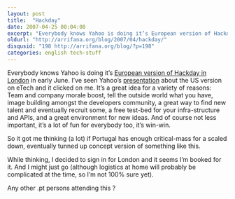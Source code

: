 ```yaml
---
layout: post
title:  "Hackday"
date: 2007-04-25 00:04:00
excerpt: "Everybody knows Yahoo is doing it’s European version of Hackday in London in early June. I’ve seen Yahoo’s presentation about the US version on eTech and it clicked on me. It’s a great idea for a variety of reasons: Team and company morale boost, tell the outside world what you have, image building amongst the developers community, a great way to find new talent and eventually recruit some, a free test-bed for your infra-structure and APIs, and a great environment for new ideas. And of course not less important, it’s a lot of fun for everybody too, it’s win-win."
oldurl: "http://arrifana.org/blog/2007/04/hackday/"
disqusid: "198 http://arrifana.org/blog/?p=198"
categories: english tech-stuff
---
```


Everybody knows Yahoo is doing it’s [European version of Hackday in London][1] in early June. I’ve seen Yahoo’s [presentation][2] about the US version on eTech and it clicked on me. It’s a great idea for a variety of reasons: Team and company morale boost, tell the outside world what you have, image building amongst the developers community, a great way to find new talent and eventually recruit some, a free test-bed for your infra-structure and APIs, and a great environment for new ideas. And of course not less important, it’s a lot of fun for everybody too, it’s win-win.

So it got me thinking (a lot) if Portugal has enough critical-mass for a scaled down, eventually tunned up concept version of something like this.

While thinking, I decided to sign in for London and it seems I’m booked for it. And I might just  go (although logistics at home will probably be complicated at the time, so I’m not 100% sure yet).

Any other .pt persons attending this ?


[1]: http://hackday.org/
[2]: http://celso.arrifana.org/2007/03/29/etech-2007-session-hacking-yahoo/